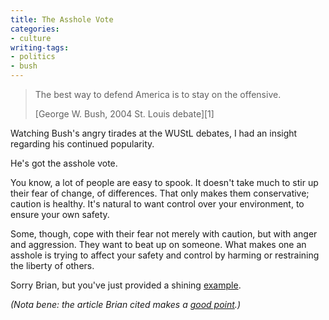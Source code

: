 ```yaml
---
title: The Asshole Vote
categories:
- culture
writing-tags:
- politics
- bush
---
```


> The best way to defend America is to stay on the offensive.
> 
> <footer>[George W. Bush, 2004 St. Louis debate][1]</footer>

   [1]: http://www.debates.org/pages/trans2004a.html


Watching Bush's angry tirades at the WUStL debates, I had an insight regarding his continued popularity.

He's got the asshole vote.

You know, a lot of people are easy to spook.  It doesn't take much to stir up their fear of change, of differences.  That only makes them conservative; caution is healthy.  It's natural to want control over your environment, to ensure your own safety.

Some, though, cope with their fear not merely with caution, but with anger and aggression.  They want to beat up on someone.  What makes one an asshole is trying to affect your safety and control by harming or restraining the liberty of others.

Sorry Brian, but you've just provided a shining [example][2].

   [2]: http://stlbrianj.blogspot.com/archives/2004_10_03_archive.html#109724904254276345

_(Nota bene: the article Brian cited makes a [good point][3].)_

   [3]: global-test.html
